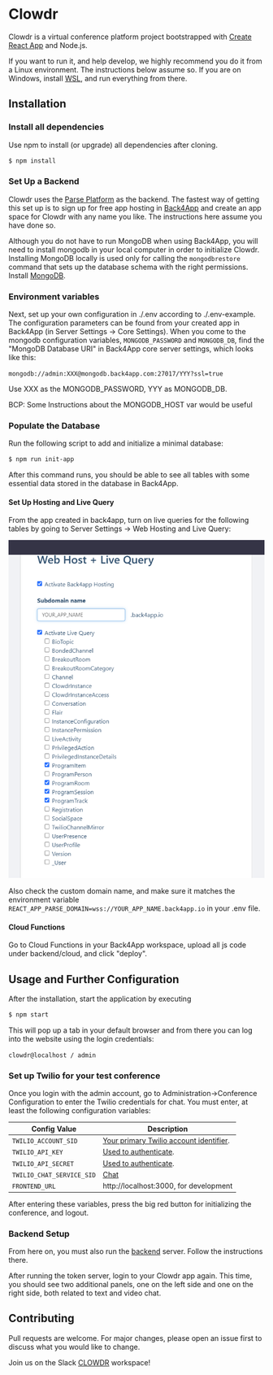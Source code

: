 # Clowdr

Clowdr is a virtual conference platform project bootstrapped with [Create React App](https://github.com/facebook/create-react-app) and Node.js.

If you want to run it, and help develop, we highly recommend you do it from a Linux environment. The instructions below assume so. If you are on Windows, install [WSL](https://docs.microsoft.com/en-us/windows/wsl/install-win10), and run everything from there.

## Installation

### Install all dependencies

Use npm to install (or upgrade) all dependencies after cloning.

```bash
$ npm install
```

### Set Up a Backend

Clowdr uses the [Parse Platform](https://docs.parseplatform.org/js/guide/)
as the backend. The fastest way of getting this set up is to sign up for
free app hosting in [Back4App](https://www.back4app.com/) and
create an app space for Clowdr with any name you like. The instructions
here assume you have done so.

Although you do not have to run MongoDB when using Back4App, you will need to install mongodb in your local computer in order to initialize Clowdr. Installing MongoDB locally is used only for calling the `mongodbrestore` command that sets up the database schema with the right permissions. Install [MongoDB](https://docs.mongodb.com/manual/administration/install-community/).

### Environment variables

Next, set up your own configuration in ./.env according to ./.env-example.
The configuration parameters can be found from your created app in Back4App
(in Server Settings -> Core Settings). When you come to the mongodb
configuration variables, `MONGODB_PASSWORD` and `MONGODB_DB`, find the
"MongoDB Database URI" in Back4App core server settings, which looks like
this:

`mongodb://admin:XXX@mongodb.back4app.com:27017/YYY?ssl=true`

Use XXX as the MONGODB_PASSWORD, YYY as MONGODB_DB.

BCP: Some Instructions about the MONGODB_HOST var would be useful

### Populate the Database

Run the following script to add and initialize a minimal database:

```bash
$ npm run init-app
```

After this command runs, you should be able to see all tables with some essential data stored in the database in Back4App.

#### Set Up Hosting and Live Query

From the app created in back4app, turn on live queries for the following tables by going to Server Settings -> Web Hosting and Live Query:

![Live Query tables](art/LiveQuery.png?raw=true "Live Query Tables")

Also check the custom domain name, and make sure it matches the environment variable `REACT_APP_PARSE_DOMAIN=wss://YOUR_APP_NAME.back4app.io` in your .env file.


#### Cloud Functions

Go to Cloud Functions in your Back4App workspace, upload all js code under backend/cloud, and click "deploy".

## Usage and Further Configuration

After the installation, start the application by executing

```bash
$ npm start
```

This will pop up a tab in your default browser and from there you can log into the website using the login credentials:

`clowdr@localhost / admin`

### Set up Twilio for your test conference

Once you login with the admin account, go to Administration->Conference Configuration to enter the Twilio credentials for chat. You must enter, at least the following configuration variables:

| Config Value | Description |
| ------------ | ----------- |
| `TWILIO_ACCOUNT_SID` | [Your primary Twilio account identifier](https://www.twilio.com/console).|
|`TWILIO_API_KEY` | [Used to authenticate](https://www.twilio.com/console/dev-tools/api-keys).|
|`TWILIO_API_SECRET` | [Used to authenticate](https://www.twilio.com/console/dev-tools/api-keys).|
|`TWILIO_CHAT_SERVICE_SID` | [Chat](https://www.twilio.com/console/chat/services)|
|`FRONTEND_URL` | http://localhost:3000, for development|

After entering these variables, press the big red button for initializing the conference, and logout.

### Backend Setup

From here on, you must also run the [backend](https://github.com/clowdr-app/clowdr-backend) server. Follow the instructions there.

After running the token server, login to your Clowdr app again. This time, you should see two additional panels, one on the left side and one on the right side, both related to text and video chat.

## Contributing
Pull requests are welcome. For major changes, please open an issue first to discuss what you would like to change.

Join us on the Slack [CLOWDR](clowdr.slack.com) workspace!
